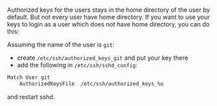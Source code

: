 Authorized keys for the users stays in the home directory of the user by default. But not every user have home directory. If you want to use your keys to login as a user which does not have home directory, you can do this:

Assuming the name of the user is `git`:
- create `/etc/ssh/authorized_keys_git` and put your key there
- add the following in `/etc/ssh/sshd_config`:
```bash
Match User git
    AuthorizedKeysFile  /etc/ssh/authorized_keys_%u
```
and restart sshd.
